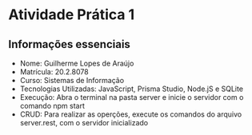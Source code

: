 # **Atividade Prática 1**

## Informações essenciais

- Nome: Guilherme Lopes de Araújo
- Matrícula: 20.2.8078
- Curso: Sistemas de Informação
- Tecnologias Utilizadas: JavaScript, Prisma Studio, Node.jS e SQLite
- Execução: Abra o terminal na pasta server e inicie o servidor com o comando npm start
- CRUD: Para realizar as operções, execute os comandos do arquivo server.rest, com o servidor inicializado
